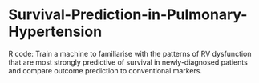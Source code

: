 # Survival-Prediction-in-Pulmonary-Hypertension

R code: Train a machine to familiarise with the patterns of RV dysfunction that are most strongly predictive of survival in newly-diagnosed patients and compare outcome prediction to conventional markers.


